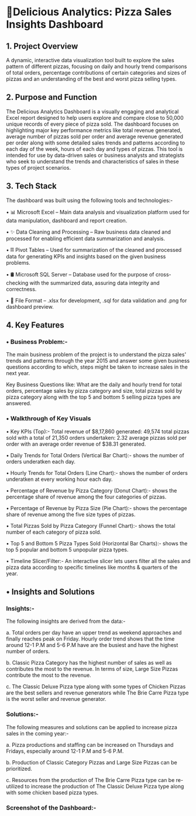 # 🍕Delicious Analytics: Pizza Sales Insights Dashboard
## 1. Project Overview
A dynamic, interactive data visualization tool built to explore the sales pattern of different pizzas, focusing on daily and hourly trend comparisons of total orders, percentage contributions of certain categories and sizes of pizzas and an understanding of the best and worst pizza selling types.
## 2. Purpose and Function
The Delicious Analytics Dashboard is a visually engaging and analytical Excel report designed to help users explore and compare close to 50,000 unique records of every piece of pizza sold. The dashboard focuses on highlighting major key performance metrics like total revenue generated, average number of pizzas sold per order and average revenue generated per order along with some detailed sales trends and patterns according to each day of the week, hours of each day and types of pizzas. This tool is intended for use by data-driven sales or business analysts and strategists who seek to understand the trends and characteristics of sales in these types of project scenarios.
## 3. Tech Stack
The dashboard was built using the following tools and technologies:-

• 📊 Microsoft Excel – Main data analysis and visualization platform used for data manipulation, dashboard and report creation.

• ✨ Data Cleaning and Processing – Raw business data cleaned and processed for enabling efficient data summarization and analysis.

• 𝄜 Pivot Tables – Used for summarization of the cleaned and processed data for generating KPIs and insights based on the given business problems.

• 🛢 Microsoft SQL Server – Database used for the purpose of cross-checking with the summarized data, assuring data integrity and correctness.

• 📁 File Format – .xlsx for development, .sql for data validation and .png for dashboard preview.
## 4. Key Features
### • Business Problem:-

The main business problem of the project is to understand the pizza sales' trends and patterns through the year 2015 and answer some given business questions according to which, steps might be taken to increase sales in the next year.

Key Business Questions like: What are the daily and hourly trend for total orders, percentage sales by pizza category and size, total pizzas sold by pizza category along with the top 5 and bottom 5 selling pizza types are answered.

### • Walkthrough of Key Visuals

• Key KPIs (Top):- Total revenue of $8,17,860 generated: 49,574 total pizzas sold with a total of 21,350 orders undertaken: 2.32 average pizzas sold per order with an average order revenue of $38.31 generated.

• Daily Trends for Total Orders (Vertical Bar Chart):- shows the number of orders underatken each day.

• Hourly Trends for Total Orders (Line Chart):- shows the number of orders underatken at every working hour each day.

• Percentage of Revenue by Pizza Category (Donut Chart):- shows the percentage share of revenue among the four categories of pizzas.

• Percentage of Revenue by Pizza Size (Pie Chart):- shows the percentage share of revenue among the five size types of pizzas.

• Total Pizzas Sold by Pizza Category (Funnel Chart):- shows the total number of each category of pizza sold.

• Top 5 and Bottom 5 Pizza Types Sold (Horizontal Bar Charts):- shows the top 5 popular and bottom 5 unpopular pizza types.

• Timeline Slicer/Filter:- An interactive slicer lets users filter all the sales and pizza data according to specific timelines like months & quarters of the year.

## • Insights and Solutions

### Insights:- 

The following insights are derived from the data:-

a. Total orders per day have an upper trend as weekend approaches and finally reaches peak on Friday. Hourly order trend shows that the time around 12-1 P.M and 5-6 P.M have are the busiest and have the highest number of orders. 

b. Classic Pizza Category has the highest number of sales as well as contributes the most to the revenue. In terms of size, Large Size Pizzas contribute the most to the revenue.

c. The Classic Deluxe Pizza type along with some types of Chicken Pizzas are the best sellers and revenue generators while The Brie Carre Pizza type is the worst seller and revenue generator.

### Solutions:-

The following measures and solutions can be applied to increase pizza sales in the coming year:-

a. Pizza productions and staffing can be increased on Thursdays and Fridays, especially around 12-1 P.M and 5-6 P.M.

b. Production of Classic Category Pizzas and Large Size Pizzas can be prioritized.

c. Resources from the production of The Brie Carre Pizza type can be re-utilized to increase the production of The Classic Deluxe Pizza type along with some chicken based pizza types.

### Screenshot of the Dashboard:-

